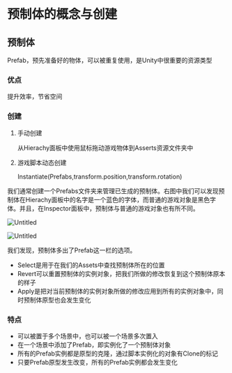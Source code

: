 # 预制体的概念与创建

## 预制体

Prefab，预先准备好的物体，可以被重复使用，是Unity中很重要的资源类型

### 优点

提升效率，节省空间

### 创建

1. 手动创建
    
    从Hierachy面板中使用鼠标拖动游戏物体到Asserts资源文件夹中
    
2. 游戏脚本动态创建
    
    Instantiate(Prefabs,transform.position,transform.rotation)
    

我们通常创建一个Prefabs文件夹来管理已生成的预制体。右图中我们可以发现预制体在Hierachy面板中的名字是一个蓝色的字体，而普通的游戏对象是黑色字体。并且，在Inspector面板中，预制体与普通的游戏对象也有所不同。

![Untitled](%E9%A2%84%E5%88%B6%E4%BD%93%E7%9A%84%E6%A6%82%E5%BF%B5%E4%B8%8E%E5%88%9B%E5%BB%BA%20a0ed2bbb3bfa4a969f97f8ca8c4a0c5f/Untitled.png)

![Untitled](%E9%A2%84%E5%88%B6%E4%BD%93%E7%9A%84%E6%A6%82%E5%BF%B5%E4%B8%8E%E5%88%9B%E5%BB%BA%20a0ed2bbb3bfa4a969f97f8ca8c4a0c5f/Untitled%201.png)

我们发现，预制体多出了Prefab这一栏的选项。

- Select是用于在我们的Assets中查找预制体所在的位置
- Revert可以重置预制体的实例对象，把我们所做的修改恢复到这个预制体原本的样子
- Apply是把对当前预制体的实例对象所做的修改应用到所有的实例对象中，同时预制体原型也会发生变化

### 特点

- 可以被置于多个场景中，也可以被一个场景多次置入
- 在一个场景中添加了Prefab，即实例化了一个预制体对象
- 所有的Prefab实例都是原型的克隆，通过脚本实例化的对象有Clone的标记
- 只要Prefab原型发生改变，所有的Prefab实例都会发生变化